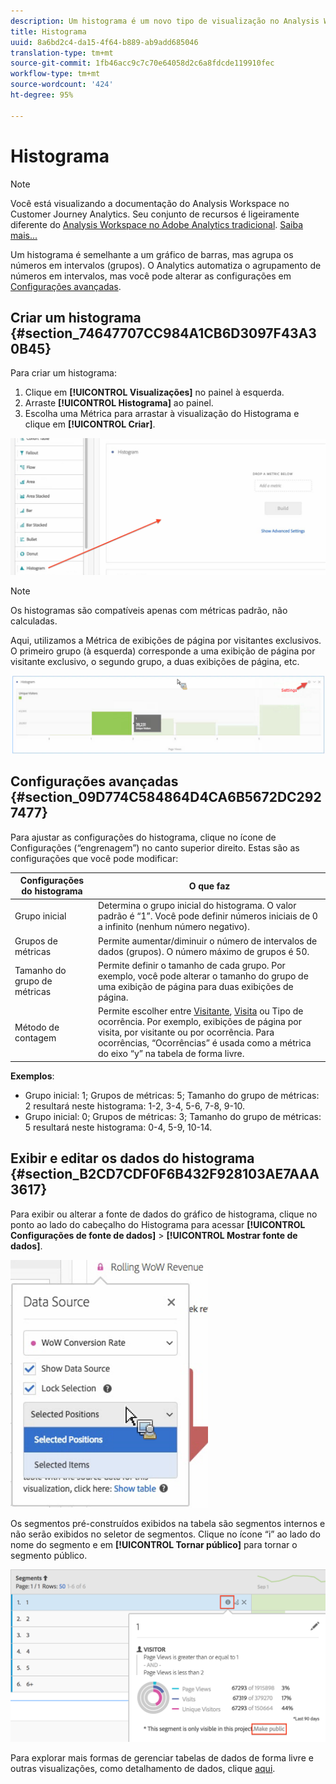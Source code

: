 ```yaml
---
description: Um histograma é um novo tipo de visualização no Analysis Workspace.
title: Histograma
uuid: 8a6bd2c4-da15-4f64-b889-ab9add685046
translation-type: tm+mt
source-git-commit: 1fb46acc9c7c70e64058d2c6a8fdcde119910fec
workflow-type: tm+mt
source-wordcount: '424'
ht-degree: 95%

---
```



# Histograma

>[!NOTE]
>
>Você está visualizando a documentação do Analysis Workspace no Customer Journey Analytics. Seu conjunto de recursos é ligeiramente diferente do [Analysis Workspace no Adobe Analytics tradicional](https://docs.adobe.com/content/help/pt-BR/analytics/analyze/analysis-workspace/home.html). [Saiba mais...](/help/getting-started/cja-aa.md)

Um histograma é semelhante a um gráfico de barras, mas agrupa os números em intervalos (grupos). O Analytics automatiza o agrupamento de números em intervalos, mas você pode alterar as configurações em [Configurações avançadas](#section_09D774C584864D4CA6B5672DC2927477).

## Criar um histograma {#section_74647707CC984A1CB6D3097F43A30B45}

Para criar um histograma:

1. Clique em **[!UICONTROL Visualizações]** no painel à esquerda.
1. Arraste **[!UICONTROL Histograma]** ao painel.
1. Escolha uma Métrica para arrastar à visualização do Histograma e clique em **[!UICONTROL Criar]**.

![](assets/histogram.png)

>[!NOTE]
>
>Os histogramas são compatíveis apenas com métricas padrão, não calculadas.

Aqui, utilizamos a Métrica de exibições de página por visitantes exclusivos. O primeiro grupo (à esquerda) corresponde a uma exibição de página por visitante exclusivo, o segundo grupo, a duas exibições de página, etc.

![](assets/histogram2.png)

## Configurações avançadas {#section_09D774C584864D4CA6B5672DC2927477}

Para ajustar as configurações do histograma, clique no ícone de Configurações (“engrenagem”) no canto superior direito. Estas são as configurações que você pode modificar:

| Configurações do histograma | O que faz |
|---|---|
| Grupo inicial | Determina o grupo inicial do histograma. O valor padrão é “1”. Você pode definir números iniciais de 0 a infinito (nenhum número negativo). |
| Grupos de métricas | Permite aumentar/diminuir o número de intervalos de dados (grupos). O número máximo de grupos é 50. |
| Tamanho do grupo de métricas | Permite definir o tamanho de cada grupo. Por exemplo, você pode alterar o tamanho do grupo de uma exibição de página para duas exibições de página. |
| Método de contagem | Permite escolher entre [Visitante](https://docs.adobe.com/content/help/en/analytics/components/metrics/unique-visitors.html), [Visita](https://docs.adobe.com/content/help/en/analytics/components/metrics/visits.html) ou Tipo de ocorrência. Por exemplo, exibições de página por visita, por visitante ou por ocorrência. Para ocorrências, “Ocorrências” é usada como a métrica do eixo “y” na tabela de forma livre. |

<!--Russ or Meike - Check Hit Type link above. -->

**Exemplos**:

* Grupo inicial: 1; Grupos de métricas: 5; Tamanho do grupo de métricas: 2 resultará neste histograma: 1-2, 3-4, 5-6, 7-8, 9-10.
* Grupo inicial: 0; Grupos de métricas: 3; Tamanho do grupo de métricas: 5 resultará neste histograma: 0-4, 5-9, 10-14.

## Exibir e editar os dados do histograma {#section_B2CD7CDF0F6B432F928103AE7AAA3617}

Para exibir ou alterar a fonte de dados do gráfico de histograma, clique no ponto ao lado do cabeçalho do Histograma para acessar **[!UICONTROL Configurações de fonte de dados]** > **[!UICONTROL Mostrar fonte de dados]**.

![](assets/manage-data-source.png)

Os segmentos pré-construídos exibidos na tabela são segmentos internos e não serão exibidos no seletor de segmentos. Clique no ícone “i” ao lado do nome do segmento e em **[!UICONTROL Tornar público]** para tornar o segmento público.

![](assets/prebuilt_segments.png)

Para explorar mais formas de gerenciar tabelas de dados de forma livre e outras visualizações, como detalhamento de dados, clique [aqui](https://docs.adobe.com/content/help/pt-BR/analytics/analyze/analysis-workspace/visualizations/freeform-analysis-visualizations.html).
